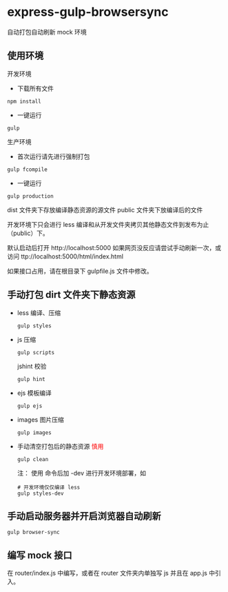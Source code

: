 # express-gulp-browsersync

自动打包自动刷新 mock 环境

## 使用环境

开发环境

* 下载所有文件

```
npm install
```

* 一键运行

```
gulp
```

生产环境

* 首次运行请先进行强制打包

```
gulp fcompile
```
* 一键运行

```
gulp production
```

dist 文件夹下存放编译静态资源的源文件
public 文件夹下放编译后的文件

开发环境下只会进行 less 编译和从开发文件夹拷贝其他静态文件到发布为止（public）下。

默认启动后打开 http://localhost:5000 如果网页没反应请尝试手动刷新一次，或访问 ttp://localhost:5000/html/index.html

如果接口占用，请在根目录下 gulpfile.js 文件中修改。

## 手动打包 dirt 文件夹下静态资源

* less 编译、压缩
	
	```
	gulp styles
	```
	
* js 压缩
	
	```
	gulp scripts
	```
	
	jshint 校验
	
	```
	gulp hint
	```
	
* ejs 模板编译
	
	```
	gulp ejs
	```
	
* images 图片压缩

	```
	gulp images
	```
	
* 手动清空打包后的静态资源 <span style="color:red">慎用</span>

	```
	gulp clean
	```
	
	注：
	使用 命令后加 -dev 进行开发环境部署，如 
	
	```
	# 开发环境仅仅编译 less
	gulp styles-dev 
	```
	
## 手动启动服务器并开启浏览器自动刷新

```
gulp browser-sync
```	

## 编写 mock 接口

在 router/index.js 中编写，或者在 router 文件夹内单独写 js 并且在 app.js 中引入。

